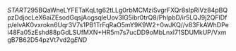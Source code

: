 $START$295BQaWneLYFETaKqLtg62tLLg0rbMCMziSvgrFXQr8sIpRiVz84pBQpzDdjocLeX6aiZEsodGqsjAogsqleUov3IG5ibr0trQ8/PhIpbD/ir5LQJ9j2QFIDfp/elvAK0vxrokn6Uqr3V7s1PB1TrFqRaO5mY9K9W2+0wJKQ//v83FkAWhDPei48Fa05zEshd88pGdLSUfMXN+HR5m7s7ucDD9oMbLnxl71SDUMkUP/VxmgB7B62D54pzVt7vd2g$END$
